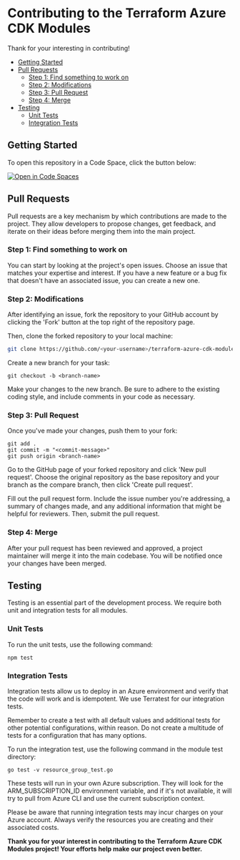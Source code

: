 # Contributing to the Terraform Azure CDK Modules

Thank for your interesting in contributing! 

- [Getting Started](#getting-started)
- [Pull Requests](#pull-requests)
  - [Step 1: Find something to work on](#step-1-find-something-to-work-on)
  - [Step 2: Modifications](#step-2-modifications)
  - [Step 3: Pull Request](#step-3-pull-request)
  - [Step 4: Merge](#step-4-merge)
- [Testing](#testing)
  - [Unit Tests](#unit-tests)
  - [Integration Tests](#integration-tests)

## Getting Started

To open this repository in a Code Space, click the button below:

[![Open in Code Spaces](https://img.shields.io/badge/Open%20in%20Code%20Spaces-Terraform%20Azure%20CDK%20Modules%20Project-blue?logo=github)](https://github.com/microsoft/terraform-azure-cdk-modules/codespaces)

## Pull Requests

Pull requests are a key mechanism by which contributions are made to the project. They allow developers to propose changes, get feedback, and iterate on their ideas before merging them into the main project.

### Step 1: Find something to work on

You can start by looking at the project's open issues. Choose an issue that matches your expertise and interest. If you have a new feature or a bug fix that doesn't have an associated issue, you can create a new one.

### Step 2: Modifications

After identifying an issue, fork the repository to your GitHub account by clicking the 'Fork' button at the top right of the repository page. 

Then, clone the forked repository to your local machine:

```bash
git clone https://github.com/<your-username>/terraform-azure-cdk-modules.git
```

Create a new branch for your task:

```
git checkout -b <branch-name>
```

Make your changes to the new branch. Be sure to adhere to the existing coding style, and include comments in your code as necessary.

### Step 3: Pull Request
Once you've made your changes, push them to your fork:
```
git add .
git commit -m "<commit-message>"
git push origin <branch-name>
```

Go to the GitHub page of your forked repository and click 'New pull request'. Choose the original repository as the base repository and your branch as the compare branch, then click 'Create pull request'.

Fill out the pull request form. Include the issue number you're addressing, a summary of changes made, and any additional information that might be helpful for reviewers. Then, submit the pull request.

### Step 4: Merge
After your pull request has been reviewed and approved, a project maintainer will merge it into the main codebase. You will be notified once your changes have been merged.

## Testing
Testing is an essential part of the development process. We require both unit and integration tests for all modules.

### Unit Tests
To run the unit tests, use the following command:
```
npm test
```

### Integration Tests
Integration tests allow us to deploy in an Azure environment and verify that the code will work and is idempotent. We use Terratest for our integration tests.

Remember to create a test with all default values and additional tests for other potential configurations, within reason. Do not create a multitude of tests for a configuration that has many options.

To run the integration test, use the following command in the module test directory:
```
go test -v resource_group_test.go
```

These tests will run in your own Azure subscription. They will look for the ARM_SUBSCRIPTION_ID environment variable, and if it's not available, it will try to pull from Azure CLI and use the current subscription context.

Please be aware that running integration tests may incur charges on your Azure account. Always verify the resources you are creating and their associated costs.

**Thank you for your interest in contributing to the Terraform Azure CDK Modules project! Your efforts help make our project even better.**